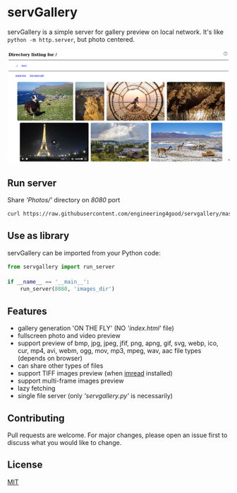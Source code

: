 # servGallery
servGallery is a simple server for gallery preview on local network.
It's like `python -m http.server`, but photo centered.

![sceenshot](screenshot.png "servGallery sceenshot")
## Run server
Share _'Photos/'_ directory on  _8080_ port
```bash
curl https://raw.githubusercontent.com/engineering4good/servgallery/master/servgallery.py | python3 - --directory=Photos/ 8080
```
## Use as library
servGallery can be imported from your Python code:
```python
from servgallery import run_server

if __name__ == '__main__':
    run_server(8080, 'images_dir')
```
## Features
- gallery generation 'ON THE FLY' (NO _'index.html'_ file)
- fullscreen photo and video preview
- support preview of bmp, jpg, jpeg, jfif, png, apng, gif, svg, webp, ico, cur, mp4, avi, webm, ogg, mov, mp3, mpeg, wav, aac file types (depends on browser)
- can share other types of files
- support TIFF images preview (when [imread](https://github.com/luispedro/imread) installed)
- support multi-frame images preview
- lazy fetching
- single file server (only _'servgallery.py'_ is necessarily)
## Contributing
Pull requests are welcome. For major changes, please open an issue first to discuss what you would like to change.
## License
[MIT](https://choosealicense.com/licenses/mit/)